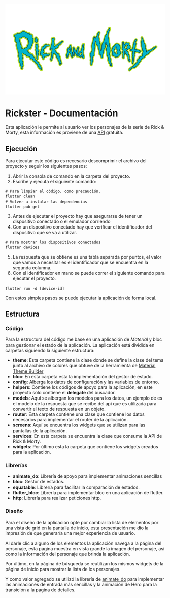 ![Rick&Morty](assets/rick_and_morty.png)

# Rickster - Documentación

Esta aplicación le permite al usuario ver los personajes de la serie de Rick & Morty, esta información es proviene de una [API](https://rickandmortyapi.com/documentation) gratuita.

## Ejecución

Para ejecutar este código es necesario descomprimir el archivo del proyecto y seguir los siguientes pasos:

1. Abrir la consola de comando en la carpeta del proyecto.
2. Escribe y ejecuta el siguiente comando:
```
# Para limpiar el código, como precaución.
flutter clean
# Volver a instalar las dependencias
flutter pub get
```
3. Antes de ejecutar el proyecto hay que asegurarse de tener un dispositivo conectado o el emulador corriendo
4. Con un dispositivo conectado hay que verificar el identificador del dispositivo que se va a utilizar.
```
# Para mostrar los dispositivos conectados
flutter devices
```
5. La respuesta que se obtiene es una tabla separada por puntos, el valor que vamos a necesitar es el identificador que se encuentra en la segunda columna.
6. Con el identificador en mano se puede correr el siguiente comando para ejecutar el proyecto.
```
flutter run -d [device-id]
```

Con estos simples pasos se puede ejecutar la aplicación de forma local.

## Estructura

### Código

Para la estructura del código me base en una aplicación de *Material* y bloc para gestionar el estado de la aplicación.
La aplicación está dividida en carpetas siguiendo la siguiente estructura:

- **theme**: Esta carpeta contiene la clase donde se define la clase del tema junto al archivo de colores que obtuve de la herramienta de [Material Theme Builder](https://m3.material.io/theme-builder)
- **bloc**: En esta carpeta esta la implementación del gestor de estado.
- **config**: Alberga los datos de configuración y las variables de entorno.
- **helpers**: Contiene los códigos de apoyo para la aplicación, en este proyecto solo contiene el **delegate** del buscador.
- **models**: Aquí se albergan los modelos para los datos, un ejemplo de es el modelo de la respuesta que se recibe del api que es utilizada para convertir el texto de respuesta en un objeto.
- **router**: Esta carpeta contiene una clase que contiene los datos necesarios para implementar el router de la aplicación.
- **screens**: Aquí se encuentra los widgets que se utilizan para las pantallas de la aplicación.
- **services**: En esta carpeta se encuentra la clase que consume la API de Rick & Morty.
- **widgets**: Por último esta la carpeta que contiene los widgets creados para la aplicación.

### Librerías

- **animate_do**: Librería de apoyo para implementar animaciones sencillas
- **bloc**: Gestor de estados.
- **equatable**: Librería para facilitar la comparación de estados. 
- **flutter_bloc**: Librería para implementar bloc en una aplicación de flutter.
- **http**: Librería para realizar peticiones http.

### Diseño

Para el diseño de la aplicación opte por cambiar la lista de elementos por una vista de grid en la pantalla de inicio, esta presentación me dio la impresión de que generaría una mejor experiencia de usuario.

Al darle clic a alguno de los elementos la aplicación navega a la página del personaje, esta página muestra en vista grande la imagen del personaje, así como la información del personaje que brinda la aplicación.

Por último, en la página de búsqueda se reutilizan los mismos widgets de la página de inicio para mostrar la lista de los personajes.

Y como valor agregado se utilizó la librería de [animate_do](https://pub.dev/packages/animate_do) para implementar las animaciones de entrada más sencillas y la animación de Hero para la transición a la página de detalles.
